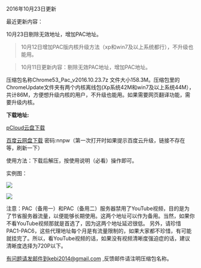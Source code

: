 2016年10月23日更新 

最近更新内容：

10月23日剔除无效地址，增加PAC地址。

> 10月12日增加PAC版内核升级方法（xp和win7及以上系统都行），不升级也能用。

> 10月11日更新内容：剔除无效PAC地址，增加PAC地址。 

压缩包名称Chrome53_Pac_v2016.10.23.7z 文件大小158.3M。压缩包里的ChromeUpdate文件夹有两个内核离线包(Xp系统42M和win7及以上系统44M），共计86M，方便想升级内核的用户，不升级也能用。如果需要网页翻译功能，需要升级内核。

**下载地址:**

[pCloud云盘下载](https://my.pcloud.com/publink/show?code=XZGcpMZaS0ezY5TNlLPQWGtYiT0xusJuiYy)

[百度云网盘下载](http://pan.baidu.com/s/1bGzvTs) 密码:nnpw（第一次打开时如果提示百度云升级，链接不存在等，刷新一下）


使用方法：下载后解压，按使用说明（必看）操作即可。

实例图：

![](https://raw.githubusercontent.com/Alvin9999/pac2/master/pac新版1.png)

![](https://raw.githubusercontent.com/Alvin9999/pac2/master/PAC111.png)

注意：PAC（备用一）和PAC（备用二）服务器禁用了YouTube视频，目的是为了节省服务器流量，以便能够长期使用。这两个地址可以作为备用。当然，如果你不看YouTube视频那就是首选了，因为这两个地址延迟很低。
另外，请珍惜PAC1-PAC6，这些代理地址每个月是有流量限制的，如果大家都不珍惜，有可能就挂完了。所以，看YouTube视频的话，如果没有视频清晰度强迫症的话，建议清晰度选择为720P以下。




有问题请发邮件到kebi2014@gmail.com ,反馈邮件请注明压缩包名称。